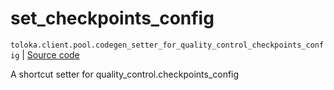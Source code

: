 # set_checkpoints_config
`toloka.client.pool.codegen_setter_for_quality_control_checkpoints_config` | [Source code](https://github.com/Toloka/toloka-kit/blob/v1.1.1/src/client/pool/__init__.py#L0)

A shortcut setter for quality_control.checkpoints_config

